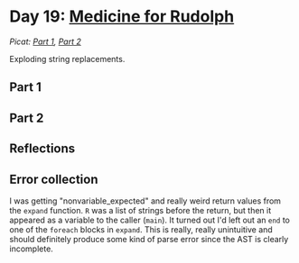 # Day 19: [Medicine for Rudolph](https://adventofcode.com/2015/day/19)
*Picat: [Part 1](https://github.com/DestyNova/advent_of_code_2015/blob/main/19/part1.pi), [Part 2](https://github.com/DestyNova/advent_of_code_2015/blob/main/19/part2.pi)*

Exploding string replacements.

## Part 1


## Part 2


## Reflections

## Error collection

I was getting "nonvariable_expected" and really weird return values from the `expand` function. `R` was a list of strings before the return, but then it appeared as a variable to the caller (`main`). It turned out I'd left out an `end` to one of the `foreach` blocks in `expand`. This is really, really unintuitive and should definitely produce some kind of parse error since the AST is clearly incomplete.
